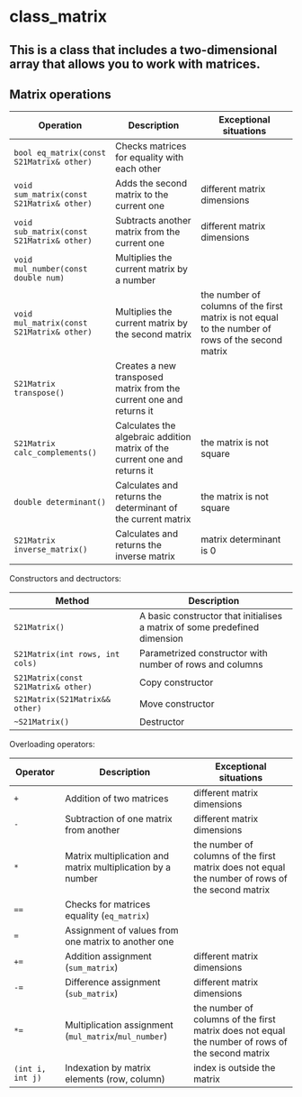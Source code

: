 # class_matrix

## This is a class that includes a two-dimensional array that allows you to work with matrices.

## Matrix operations

| Operation | Description | Exceptional situations |
| ----------- | ----------- | ----------- |
| `bool eq_matrix(const S21Matrix& other)` | Checks matrices for equality with each other |  |
| `void sum_matrix(const S21Matrix& other)` | Adds the second matrix to the current one | different matrix dimensions |
| `void sub_matrix(const S21Matrix& other)` | Subtracts another matrix from the current one | different matrix dimensions |
| `void mul_number(const double num) ` | Multiplies the current matrix by a number |  |
| `void mul_matrix(const S21Matrix& other)` | Multiplies the current matrix by the second matrix | the number of columns of the first matrix is not equal to the number of rows of the second matrix |
| `S21Matrix transpose()` | Creates a new transposed matrix from the current one and returns it |  |
| `S21Matrix calc_complements()` | Calculates the algebraic addition matrix of the current one and returns it | the matrix is not square |
| `double determinant()` | Calculates and returns the determinant of the current matrix | the matrix is not square |
| `S21Matrix inverse_matrix()` | Calculates and returns the inverse matrix | matrix determinant is 0 |

Constructors and dectructors:

| Method | Description |
| ----------- | ----------- |
| `S21Matrix()` | A basic constructor that initialises a matrix of some predefined dimension |  
| `S21Matrix(int rows, int cols) ` | Parametrized constructor with number of rows and columns |
| `S21Matrix(const S21Matrix& other)` | Copy constructor |
| `S21Matrix(S21Matrix&& other)` | Move constructor |
| `~S21Matrix()` | Destructor |

Overloading operators:

| Operator | Description | Exceptional situations |
| ----------- | ----------- | ----------- |
| `+`      | Addition of two matrices | different matrix dimensions |
| `-`   | Subtraction of one matrix from another | different matrix dimensions |
| `*`  | Matrix multiplication and matrix multiplication by a number | the number of columns of the first matrix does not equal the number of rows of the second matrix |
| `==`  | Checks for matrices equality (`eq_matrix`) | |
| `=`  | Assignment of values from one matrix to another one | |
| `+=`  | Addition assignment (`sum_matrix`) | different matrix dimensions |
| `-=`  | Difference assignment (`sub_matrix`) | different matrix dimensions |
| `*=`  | Multiplication assignment (`mul_matrix`/`mul_number`) | the number of columns of the first matrix does not equal the number of rows of the second matrix |
| `(int i, int j)`  | Indexation by matrix elements (row, column) | index is outside the matrix |
